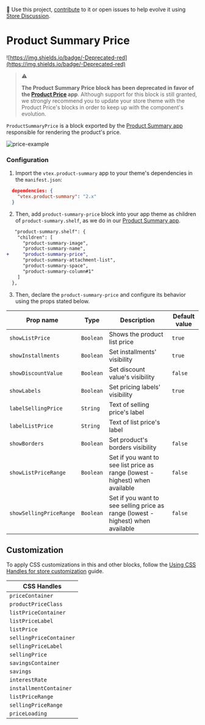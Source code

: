 📢 Use this project, [contribute](https://github.com/vtex-apps/product-summary) to it or open issues to help evolve it using [Store Discussion](https://github.com/vtex-apps/store-discussion).

# Product Summary Price

![https://img.shields.io/badge/-Deprecated-red](https://img.shields.io/badge/-Deprecated-red)

> ⚠️
>
> **The Product Summary Price block has been deprecated in favor of the [Product Price](https://developers.vtex.com/vtex-developer-docs/docs/vtex-product-price) app**. Although support for this block is still granted, we strongly recommend you to update your store theme with the Product Price's blocks in order to keep up with the component's evolution.

`ProductSummaryPrice` is a block exported by the [Product Summary app](https://developers.vtex.com/vtex-developer-docs/docs/vtex-product-summary) responsible for rendering the product's price.

![price-example](https://user-images.githubusercontent.com/67270558/156375295-9fc9b1b8-2534-4a12-ac59-4db52b763bf7.png)

### Configuration

1. Import the `vtex.product-summary` app to your theme's dependencies in the `manifest.json`:

```json
  dependencies: {
    "vtex.product-summary": "2.x"
  }
```

2. Then, add `product-summary-price` block into your app theme as children of `product-summary.shelf`, as we do in our [Product Summary app](https://github.com/vtex-apps/product-summary/blob/master/store/blocks.json).

```diff
   "product-summary.shelf": {
    "children": [
      "product-summary-image",
      "product-summary-name",
+     "product-summary-price",
      "product-summary-attachment-list",
      "product-summary-space",
      "product-summary-column#1"
    ]
  },
```
3. Then, declare the `product-summary-price` and configure its behavior using the props stated below.

| Prop name           | Type      | Description                      | Default value |
| ------------------- | --------- | -------------------------------- | ------------- |
| `showListPrice`     | `Boolean` | Shows the product list price     | `true`        |
| `showInstallments`  | `Boolean` | Set installments' visibility     | `true`        |
| `showDiscountValue`  | `Boolean` | Set discount value's visibility     | `false`        |
| `showLabels`        | `Boolean` | Set pricing labels' visibility   | `true`        |
| `labelSellingPrice` | `String`  | Text of selling price's label    |               |
| `labelListPrice`    | `String`  | Text of list price's label       |               |   
| `showBorders`       | `Boolean` | Set product's borders visibility | `false`       |
| `showListPriceRange`       | `Boolean` | Set if you want to see list price as range (lowest - highest) when available | `false`       |
| `showSellingPriceRange`       | `Boolean` | Set if you want to see selling price as range (lowest - highest) when available | `false`       |

## Customization

To apply CSS customizations in this and other blocks, follow the [Using CSS Handles for store customization](https://developers.vtex.com/vtex-developer-docs/docs/vtex-io-documentation-using-css-handles-for-store-customization) guide.

| CSS Handles           |
| ------------------- |
| `priceContainer` |
| `productPriceClass` |
| `listPriceContainer` |
| `listPriceLabel` |
| `listPrice` |
| `sellingPriceContainer` |
| `sellingPriceLabel` |
| `sellingPrice` |
| `savingsContainer` |
| `savings` |
| `interestRate` |
| `installmentContainer` |
| `listPriceRange` |
| `sellingPriceRange` |
| `priceLoading` |
